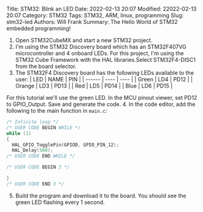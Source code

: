 Title: STM32: Blink an LED
Date: 2022-02-13 20:07
Modified: 22022-02-13 20:07
Category: STM32
Tags: STM32, ARM, linux, programming
Slug: stm32-led
Authors: Will Frank
Summary: The Hello World of STM32 embedded programming!

1. Open STM32CubeMX and start a new STM32 project.
2. I'm using the STM32 Discovery board which has an STM32F407VG microcontroller
and 4 onboard LEDs. For this project, I'm using the STM32 Cube Framework with
the HAL libraries.Select STM32F4-DISC1 from the board selector.
3. The STM32F4 Discovery board has the following LEDs available to the user:
| LED    | NAME | PIN  |
| ------ | ---- | ---- |
| Green  | LD4  | PD12 |
| Orange | LD3  | PD13 |
| Red    | LD5  | PD14 |
| Blue   | LD6  | PD15 |

For this tutorial we'll use the green LED. In the MCU pinout viewer, set PD12
to GPIO_Output. Save and generate the code.
4. In the code editor, add the following to the main function in ```main.c```:
```C
/* Infinite loop */
/* USER CODE BEGIN WHILE */
while (1)
{
  HAL_GPIO_TogglePin(GPIOD, GPIO_PIN_12);
  HAL_Delay(500);
/* USER CODE END WHILE */

/* USER CODE BEGIN 3 */

}
/* USER CODE END 3 */
```
5. Build the program and download it to the board. You should see the green LED
flashing every 1 second.